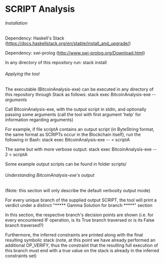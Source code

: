 # SCRIPT Analysis

###### Installation

Dependency: Haskell's Stack (https://docs.haskellstack.org/en/stable/install_and_upgrade/)

Dependency: swi-prolog (http://www.swi-prolog.org/Download.html)

In any directory of this repository run:
  stack install


###### Applying the tool

The executable (BitcoinAnalysis-exe) can be executed in any directory of this repository through Stack as follows: stack exec BitcoinAnalysis-exe -- _arguments_

Call BitcoinAnalysis-exe, with the output script in stdin, and optionally passing some arguments (call the tool with first argument 'help' for information regarding arguments)

For example, if file scriptA contains an output script (in ByteString format, the same format as SCRIPTs occur in the Blockchain itself), run the following in Bash: stack exec BitcoinAnalysis-exe -- < scriptA

The same but with more verbose output: stack exec BitcoinAnalysis-exe -- 2 < scriptA


Some example output scripts can be found in folder scripts/


###### Understanding BitcoinAnalysis-exe's output

(Note: this section will only describe the default verbosity output mode)

For every unique branch of the supplied output SCRIPT, the tool will print a verdict under a distinct "***** Gamma Solution for branch *****" section

In this section, the respective branch's decision points are shown (i.e. for every encountered IF operation, is its True branch traversed or is its False branch traversed?)

Furthermore, the inferred constraints are printed along with the final resulting symbolic stack (note, at this point we have already performed an additional OP_VERIFY, thus the constraint that the resulting full execution of this branch must end with a true value on the stack is already in the inferred constraints set)
